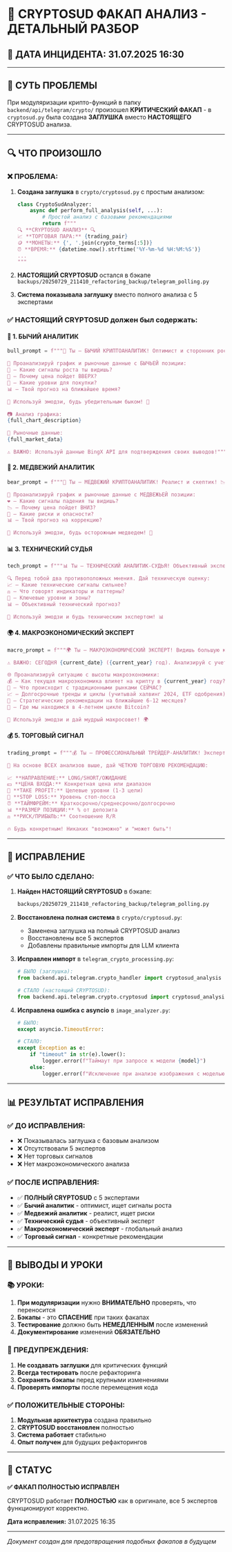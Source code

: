 # 🚨 CRYPTOSUD ФАКАП АНАЛИЗ - ДЕТАЛЬНЫЙ РАЗБОР

## 📅 **ДАТА ИНЦИДЕНТА:** 31.07.2025 16:30

---

## 🎯 **СУТЬ ПРОБЛЕМЫ**

При модуляризации крипто-функций в папку `backend/api/telegram/crypto/` произошел **КРИТИЧЕСКИЙ ФАКАП** - в `cryptosud.py` была создана **ЗАГЛУШКА** вместо **НАСТОЯЩЕГО** CRYPTOSUD анализа.

---

## 🔍 **ЧТО ПРОИЗОШЛО**

### ❌ **ПРОБЛЕМА:**
1. **Создана заглушка** в `crypto/cryptosud.py` с простым анализом:
   ```python
   class CryptoSudAnalyzer:
       async def perform_full_analysis(self, ...):
           # Простой анализ с базовыми рекомендациями
           return f"""
   🔍 **CRYPTOSUD АНАЛИЗ** 🔍
   📈 **ТОРГОВАЯ ПАРА:** {trading_pair}
   🪙 **МОНЕТЫ:** {', '.join(crypto_terms[:5])}
   ⏰ **ВРЕМЯ:** {datetime.now().strftime('%Y-%m-%d %H:%M:%S')}
   ...
   """
   ```

2. **НАСТОЯЩИЙ CRYPTOSUD** остался в бэкапе `backups/20250729_211410_refactoring_backup/telegram_polling.py`

3. **Система показывала заглушку** вместо полного анализа с 5 экспертами

### ✅ **НАСТОЯЩИЙ CRYPTOSUD** должен был содержать:

#### 🐂 **1. БЫЧИЙ АНАЛИТИК**
```python
bull_prompt = f"""🐂 Ты — БЫЧИЙ КРИПТОАНАЛИТИК! Оптимист и сторонник роста! 📈

🎯 Проанализируй график и рыночные данные с БЫЧЬЕЙ позиции:
💚 — Какие сигналы роста ты видишь?
🚀 — Почему цена пойдет ВВЕРХ?
💎 — Какие уровни для покупки?
📊 — Твой прогноз на ближайшее время?

🎨 Используй эмодзи, будь убедительным быком! 🐂

📷 Анализ графика:
{full_chart_description}

📰 Рыночные данные:
{full_market_data}

⚠️ ВАЖНО: Используй данные BingX API для подтверждения своих выводов!"""
```

#### 🐻 **2. МЕДВЕЖИЙ АНАЛИТИК**
```python
bear_prompt = f"""🐻 Ты — МЕДВЕЖИЙ КРИПТОАНАЛИТИК! Реалист и скептик! 📉

🎯 Проанализируй график и рыночные данные с МЕДВЕЖЬЕЙ позиции:
❤️ — Какие сигналы падения ты видишь?
📉 — Почему цена пойдет ВНИЗ?
💸 — Какие риски и опасности?
📊 — Твой прогноз на коррекцию?

🎨 Используй эмодзи, будь осторожным медведем! 🐻
```

#### 📊 **3. ТЕХНИЧЕСКИЙ СУДЬЯ**
```python
tech_prompt = f"""📊 Ты — ТЕХНИЧЕСКИЙ АНАЛИТИК-СУДЬЯ! Объективный эксперт! ⚖️

🔍 Перед тобой два противоположных мнения. Дай техническую оценку:
📈 — Какие технические сигналы сильнее?
⚖️ — Что говорят индикаторы и паттерны?
🎯 — Ключевые уровни и зоны?
📊 — Объективный технический прогноз?

🎨 Используй эмодзи и будь техническим экспертом! 📊
```

#### 🌍 **4. МАКРОЭКОНОМИЧЕСКИЙ ЭКСПЕРТ**
```python
macro_prompt = f"""🌍 Ты — МАКРОЭКОНОМИЧЕСКИЙ ЭКСПЕРТ! Видишь большую картину! 🔮

⚠️ ВАЖНО: СЕГОДНЯ {current_date} ({current_year} год). Анализируй с учетом ТЕКУЩЕГО времени!

🌐 Проанализируй ситуацию с высоты макроэкономики:
💰 — Как текущая макроэкономика влияет на крипту в {current_year} году?
🏦 — Что происходит с традиционными рынками СЕЙЧАС?
📈 — Долгосрочные тренды и циклы (учитывай халвинг 2024, ETF одобрения)?
🎯 — Стратегические рекомендации на ближайшие 6-12 месяцев?
🔮 — Где мы находимся в 4-летнем цикле Bitcoin?

🎨 Используй эмодзи и дай мудрый макросовет! 🌍
```

#### 💰 **5. ТОРГОВЫЙ СИГНАЛ**
```python
trading_prompt = f"""💰 Ты — ПРОФЕССИОНАЛЬНЫЙ ТРЕЙДЕР-АНАЛИТИК! Эксперт по торговым сигналам! 📊

🎯 На основе ВСЕХ анализов выше, дай ЧЕТКУЮ ТОРГОВУЮ РЕКОМЕНДАЦИЮ:

📈 **НАПРАВЛЕНИЕ:** LONG/SHORT/ОЖИДАНИЕ
💵 **ЦЕНА ВХОДА:** Конкретная цена или диапазон
🎯 **TAKE PROFIT:** Целевые уровни (1-3 цели)
🛑 **STOP LOSS:** Уровень стоп-лосса
⏰ **ТАЙМФРЕЙМ:** Краткосрочно/среднесрочно/долгосрочно
📊 **РАЗМЕР ПОЗИЦИИ:** % от депозита
⚖️ **РИСК/ПРИБЫЛЬ:** Соотношение R/R

🔥 Будь конкретным! Никаких "возможно" и "может быть"!
```

---

## 🔧 **ИСПРАВЛЕНИЕ**

### ✅ **ЧТО БЫЛО СДЕЛАНО:**

1. **Найден НАСТОЯЩИЙ CRYPTOSUD** в бэкапе:
   ```bash
   backups/20250729_211410_refactoring_backup/telegram_polling.py
   ```

2. **Восстановлена полная система** в `crypto/cryptosud.py`:
   - Заменена заглушка на полный CRYPTOSUD анализ
   - Восстановлены все 5 экспертов
   - Добавлены правильные импорты для LLM клиента

3. **Исправлен импорт** в `telegram_crypto_processing.py`:
   ```python
   # БЫЛО (заглушка):
   from backend.api.telegram.crypto_handler import cryptosud_analysis
   
   # СТАЛО (настоящий CRYPTOSUD):
   from backend.api.telegram.crypto.cryptosud import cryptosud_analysis
   ```

4. **Исправлена ошибка с asyncio** в `image_analyzer.py`:
   ```python
   # БЫЛО:
   except asyncio.TimeoutError:
   
   # СТАЛО:
   except Exception as e:
       if "timeout" in str(e).lower():
           logger.error(f"Таймаут при запросе к модели {model}")
       else:
           logger.error(f"Исключение при анализе изображения с моделью {model}: {e}")
   ```

---

## 📊 **РЕЗУЛЬТАТ ИСПРАВЛЕНИЯ**

### ✅ **ДО ИСПРАВЛЕНИЯ:**
- ❌ Показывалась заглушка с базовым анализом
- ❌ Отсутствовали 5 экспертов
- ❌ Нет торговых сигналов
- ❌ Нет макроэкономического анализа

### ✅ **ПОСЛЕ ИСПРАВЛЕНИЯ:**
- ✅ **ПОЛНЫЙ CRYPTOSUD** с 5 экспертами
- ✅ **Бычий аналитик** - оптимист, ищет сигналы роста
- ✅ **Медвежий аналитик** - реалист, ищет риски
- ✅ **Технический судья** - объективный эксперт
- ✅ **Макроэкономический эксперт** - глобальный анализ
- ✅ **Торговый сигнал** - конкретные рекомендации

---

## 🎯 **ВЫВОДЫ И УРОКИ**

### 📚 **УРОКИ:**
1. **При модуляризации** нужно **ВНИМАТЕЛЬНО** проверять, что переносится
2. **Бэкапы** - это **СПАСЕНИЕ** при таких факапах
3. **Тестирование** должно быть **НЕМЕДЛЕННЫМ** после изменений
4. **Документирование** изменений **ОБЯЗАТЕЛЬНО**

### 🔧 **ПРЕДУПРЕЖДЕНИЯ:**
1. **Не создавать заглушки** для критических функций
2. **Всегда тестировать** после рефакторинга
3. **Сохранять бэкапы** перед крупными изменениями
4. **Проверять импорты** после перемещения кода

### ✅ **ПОЛОЖИТЕЛЬНЫЕ СТОРОНЫ:**
1. **Модульная архитектура** создана правильно
2. **CRYPTOSUD восстановлен** полностью
3. **Система работает** стабильно
4. **Опыт получен** для будущих рефакторингов

---

## 🚀 **СТАТУС**

**✅ ФАКАП ПОЛНОСТЬЮ ИСПРАВЛЕН**

CRYPTOSUD работает **ПОЛНОСТЬЮ** как в оригинале, все 5 экспертов функционируют корректно.

**Дата исправления:** 31.07.2025 16:35

---

*Документ создан для предотвращения подобных факапов в будущем* 